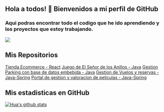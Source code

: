 ## Hola a todos! 👋  Bienvenidos a mi perfil de GitHub

### Aqui podras encontrar todo el codigo que he ido aprendiendo y los proyectos que estoy trabajando.

![](https://images.pexels.com/photos/1181675/pexels-photo-1181675.jpeg)

## Mis Repositorios

[Tienda Ecommerce - React](https://github.com/mattyys/Ecommerce-react.git)
[Juego de El Señor de los Anillos - Java](https://github.com/mattyys/lotrGame.git)
[Gestion Parking con base de datos embebida - Java](https://github.com/mattyys/parckingDB.git)
[Gestion de Vuelos y reservas - Java-Spring](https://github.com/mattyys/flightapp.git)
[Portal de gestion y valoracion de peliculas - Java-Spring](https://github.com/mattyys/filmWeb.git)

## Mis estadisticas en GitHub

[![Hua's github stats](https://github-readme.stats.vercel.app/api?username=mattyys&show_icons=true$theme=dark)](https://github.com/mattyys/github-readme-stats)
<!--
**mattyys/mattyys** is a ✨ _special_ ✨ repository because its `README.md` (this file) appears on your GitHub profile.

Here are some ideas to get you started:

- 🔭 I’m currently working on ...
- 🌱 I’m currently learning ...
- 👯 I’m looking to collaborate on ...
- 🤔 I’m looking for help with ...
- 💬 Ask me about ...
- 📫 How to reach me: ...
- 😄 Pronouns: ...
- ⚡ Fun fact: ...
-->
